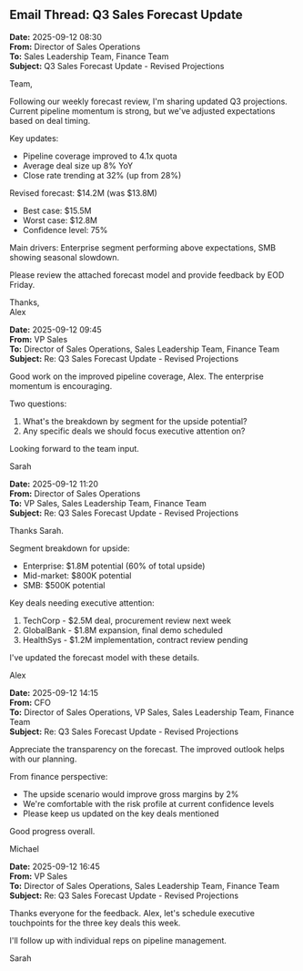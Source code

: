 ## Email Thread: Q3 Sales Forecast Update

**Date:** 2025-09-12 08:30  
**From:** Director of Sales Operations  
**To:** Sales Leadership Team, Finance Team  
**Subject:** Q3 Sales Forecast Update - Revised Projections  

Team,  

Following our weekly forecast review, I'm sharing updated Q3 projections. Current pipeline momentum is strong, but we've adjusted expectations based on deal timing.  

Key updates:  
- Pipeline coverage improved to 4.1x quota  
- Average deal size up 8% YoY  
- Close rate trending at 32% (up from 28%)  

Revised forecast: $14.2M (was $13.8M)  
- Best case: $15.5M  
- Worst case: $12.8M  
- Confidence level: 75%  

Main drivers: Enterprise segment performing above expectations, SMB showing seasonal slowdown.  

Please review the attached forecast model and provide feedback by EOD Friday.  

Thanks,  
Alex  

**Date:** 2025-09-12 09:45  
**From:** VP Sales  
**To:** Director of Sales Operations, Sales Leadership Team, Finance Team  
**Subject:** Re: Q3 Sales Forecast Update - Revised Projections  

Good work on the improved pipeline coverage, Alex. The enterprise momentum is encouraging.  

Two questions:  
1. What's the breakdown by segment for the upside potential?  
2. Any specific deals we should focus executive attention on?  

Looking forward to the team input.  

Sarah  

**Date:** 2025-09-12 11:20  
**From:** Director of Sales Operations  
**To:** VP Sales, Sales Leadership Team, Finance Team  
**Subject:** Re: Q3 Sales Forecast Update - Revised Projections  

Thanks Sarah.  

Segment breakdown for upside:  
- Enterprise: $1.8M potential (60% of total upside)  
- Mid-market: $800K potential  
- SMB: $500K potential  

Key deals needing executive attention:  
1. TechCorp - $2.5M deal, procurement review next week  
2. GlobalBank - $1.8M expansion, final demo scheduled  
3. HealthSys - $1.2M implementation, contract review pending  

I've updated the forecast model with these details.  

Alex  

**Date:** 2025-09-12 14:15  
**From:** CFO  
**To:** Director of Sales Operations, VP Sales, Sales Leadership Team, Finance Team  
**Subject:** Re: Q3 Sales Forecast Update - Revised Projections  

Appreciate the transparency on the forecast. The improved outlook helps with our planning.  

From finance perspective:  
- The upside scenario would improve gross margins by 2%  
- We're comfortable with the risk profile at current confidence levels  
- Please keep us updated on the key deals mentioned  

Good progress overall.  

Michael  

**Date:** 2025-09-12 16:45  
**From:** VP Sales  
**To:** Director of Sales Operations, Sales Leadership Team, Finance Team  
**Subject:** Re: Q3 Sales Forecast Update - Revised Projections  

Thanks everyone for the feedback. Alex, let's schedule executive touchpoints for the three key deals this week.  

I'll follow up with individual reps on pipeline management.  

Sarah